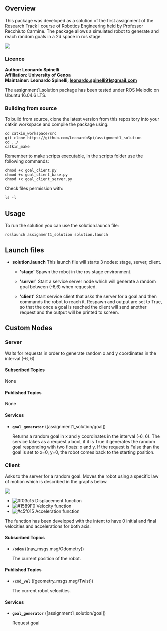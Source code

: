 ## Overview

This package was developed as a solution of the first assignment of the Research Track I course of Robotics Engineering held by Professor Recchiuto Carmine. The package allows a simulated robot to generate and reach random goals in a 2d space in ros stage.

![](architecture.png)

### Licence

**Author: Leonardo Spinelli<br/>
Affiliation: University of Genoa<br />
Maintainer: Leonardo Spinelli, leonardo.spinelli91@gmail.com**

The assignment1_solution package has been tested under ROS Melodic on Ubuntu 16.04.6 LTS.

### Building from source

To build from source, clone the latest version from this repository into your catkin workspace and compile the package using:

	cd catkin_workspace/src
	git clone https://github.com/LeonardoSpi/assignment1_solution
	cd ../
	catkin_make

Remember to make scripts executable, in the scripts folder use the following commands:

	chmod +x goal_client.py
	chmod +x goal_client_base.py
	chmod +x goal_client_server.py
	
Check files permission with:
	
	ls -l

## Usage

To run the solution you can use the solution.launch file:

	roslaunch assignment1_solution solution.launch

## Launch files

* **solution.launch** This launch file will starts 3 nodes: stage, server, client.

	- **'stage'** Spawn the robot in the ros stage environment.

	- **'server'** Start a service server node which will generate a random goal between (-6,6) when requested.

	- **'client'** Start service client that asks the server for a goal and then commands the robot to reach it. Respawn and output are set to True, so that the once a goal is reached the client will send another request and the output will be printed to screen.

## Custom Nodes

### Server

Waits for requests in order to generate random x and y coordinates in the interval (-6, 6)

#### Subscribed Topics

None

#### Published Topics

None

#### Services

* **`goal_generator`** ([assignment1_solution/goal])

	Returns a random goal in x and y coordinates in the interval (-6, 6). The service takes as a request a 		bool, if it is True it generates the random goal responding with two floats: x and y. If the request is 	False than the goal is set to x=0, y=0, the robot comes back to the starting position.

### Client

Asks to the server for a random goal. Moves the robot using a specific law of motion which is described in the graphs below.

![](it.plot.png)

- ![#f03c15](https://via.placeholder.com/15/f03c15/000000?text=+) Displacement function
- ![#1589F0](https://via.placeholder.com/15/1589F0/000000?text=+) Velocity function
- ![#c5f015](https://via.placeholder.com/15/c5f015/000000?text=+) Acceleration function

The function has been developed with the intent to have 0 initial and final velocities and accelerations for both axis.

#### Subscribed Topics

* **`/odom`** ([nav_msgs.msg/Odometry])

	The current position of the robot.

#### Published Topics

* **`/cmd_vel`** ([geometry_msgs.msg/Twist])

	The current robot velocities.

#### Services

* **`goal_generator`** ([assignment1_solution/goal])

	Request goal
 


